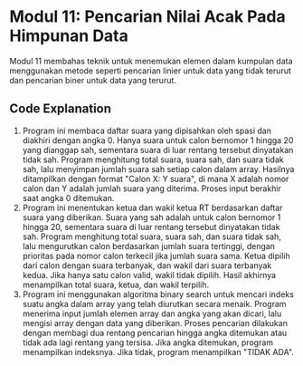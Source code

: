 # Modul 11: Pencarian Nilai Acak Pada Himpunan Data
Modul 11 membahas teknik untuk menemukan elemen dalam kumpulan data menggunakan metode seperti pencarian linier untuk data yang tidak terurut dan pencarian biner untuk data yang terurut. 

## Code Explanation
1. Program ini membaca daftar suara yang dipisahkan oleh spasi dan diakhiri dengan angka 0. Hanya suara untuk calon bernomor 1 hingga 20 yang dianggap sah, sementara suara di luar rentang tersebut dinyatakan tidak sah. Program menghitung total suara, suara sah, dan suara tidak sah, lalu menyimpan jumlah suara sah setiap calon dalam array. Hasilnya ditampilkan dengan format "Calon X: Y suara", di mana X adalah nomor calon dan Y adalah jumlah suara yang diterima. Proses input berakhir saat angka 0 ditemukan.
2. Program ini menentukan ketua dan wakil ketua RT berdasarkan daftar suara yang diberikan. Suara yang sah adalah untuk calon bernomor 1 hingga 20, sementara suara di luar rentang tersebut dinyatakan tidak sah. Program menghitung total suara, suara sah, dan suara tidak sah, lalu mengurutkan calon berdasarkan jumlah suara tertinggi, dengan prioritas pada nomor calon terkecil jika jumlah suara sama. Ketua dipilih dari calon dengan suara terbanyak, dan wakil dari suara terbanyak kedua. Jika hanya satu calon valid, wakil tidak dipilih. Hasil akhirnya menampilkan total suara, ketua, dan wakil terpilih.
3. Program ini menggunakan algoritma binary search untuk mencari indeks suatu angka dalam array yang telah diurutkan secara menaik. Program menerima input jumlah elemen array dan angka yang akan dicari, lalu mengisi array dengan data yang diberikan. Proses pencarian dilakukan dengan membagi dua rentang pencarian hingga angka ditemukan atau tidak ada lagi rentang yang tersisa. Jika angka ditemukan, program menampilkan indeksnya. Jika tidak, program menampilkan "TIDAK ADA".
